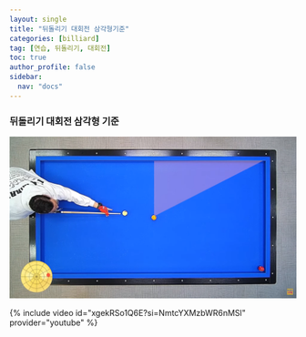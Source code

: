 ```yaml
---
layout: single
title: "뒤돌리기 대회전 삼각형기준"
categories: [billiard]
tag: [연습, 뒤돌리기, 대회전]
toc: true
author_profile: false
sidebar:
  nav: "docs"
---
```


### 뒤돌리기 대회전 삼각형 기준

[![뒤돌리기 대회전 삼각형 기준](/images/%EB%92%A4%EB%8F%8C%EB%A6%AC%EA%B8%B0%20%EB%8C%80%ED%9A%8C%EC%A0%84.png)](https://1drv.ms/p/s!AuJKpwyYpUY9_D5TfoLeWlQdQzdR?e=ij2F57)

{% include video id="xgekRSo1Q6E?si=NmtcYXMzbWR6nMSl" provider="youtube" %}

